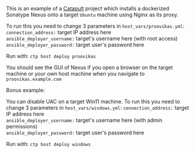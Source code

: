 This is an example of a [Catapult](https://github.com/ClarifiedSecurity/catapult) project which installs a dockerized Sonatype Nexus onto a target `Ubuntu` machine using Nginx as its proxy. 

To run this you need to change 3 parameters in `host_vars/proovikas.yml`:
`connection_address:` target IP address here  
`ansible_deployer_username:` target's username here (with root access)  
`ansible_deployer_password:` target user's password here  


Run with:
`ctp host deploy proovikas`

You should see the GUI of Nexus if you open a browser on the target machine or your own host machine when you navigate to `proovikas.example.com`

Bonus example:

You can disable UAC on a target Win11 machine.
To run this you need to change 3 parameters in `host_vars/windows.yml`:
`connection_address:` target IP address here  
`ansible_deployer_username:` target's username here (with admin permissions)  
`ansible_deployer_password:` target user's password here

Run with:
`ctp host deploy windows`